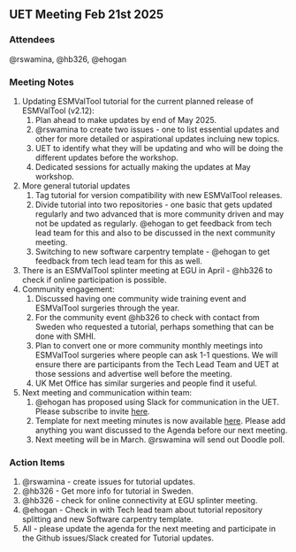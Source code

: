 ## UET Meeting Feb 21st 2025

### Attendees 
@rswamina, @hb326, @ehogan

### Meeting Notes
1. Updating ESMValTool tutorial for the current planned release of ESMValTool (v2.12):
   1. Plan ahead to make updates by end of May 2025.
   2. @rswamina to create two issues - one to list essential updates and other for more detailed or aspirational updates incluing new topics.
   3. UET to identify what they will be updating and who will be doing the different updates before the workshop.
   4. Dedicated sessions for actually making the updates at May workshop.
2. More general tutorial updates
   1. Tag tutorial for version compatibility with new ESMValTool releases.
   2. Divide tutorial into two repositories - one basic that gets updated regularly and two advanced that is more community driven and may not be updated as regularly. @ehogan to get feedback from tech lead team for this and also to be discussed in the next community meeting.
   3. Switching to new software carpentry template - @ehogan to get feedback from tech lead team for this as well.
3. There is an ESMValTool splinter meeting at EGU in April - @hb326 to check if online participation is possible.
4. Community engagement:
   1. Discussed having one community wide training event and ESMValTool surgeries through the year.
   2. For the community event @hb326 to check with contact from Sweden who requested a tutorial, perhaps something that can be done with SMHI.
   3. Plan to convert one or more community monthly meetings into ESMValTool surgeries where people can ask 1-1 questions. We will ensure there are participants from the Tech Lead Team and UET at those sessions and advertise well before the meeting.
   4. UK Met Office has similar surgeries and people find it useful.
5. Next meeting and communication within team:
   1. @ehogan has proposed using Slack for communication in the UET. Please subscribe to invite [here](https://join.slack.com/t/esmvaltoolworkspace/shared_invite/zt-3091u9d0m-YwHf4uAfxlRT~jXSQ~VeFg).
   2. Template for next meeting minutes is now available [here](https://hackmd.io/ZlscSzvXR2q74Kd5OEusMA). Please add anything you want discussed to the Agenda before our next meeting.
   3. Next meeting will be in March. @rswamina will send out Doodle poll.

### Action Items
1. @rswamina - create issues for tutorial updates.
2. @hb326 - Get more info for tutorial in Sweden.
3. @hb326 - check for online connectivity at EGU splinter meeting.
4. @ehogan - Check in with Tech lead team about tutorial repository splitting and new Software carpentry template.
5. All - please update the agenda for the next meeting and participate in the Github issues/Slack created for Tutorial updates.

